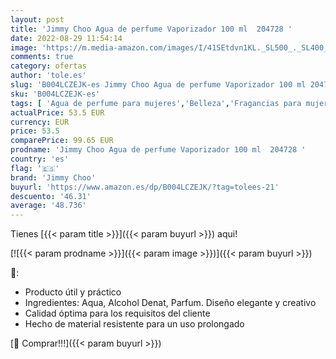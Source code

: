 ```yaml
---
layout: post
title: 'Jimmy Choo Agua de perfume Vaporizador 100 ml  204728 '
date: 2022-08-29 11:54:14
image: 'https://m.media-amazon.com/images/I/41SEtdvn1KL._SL500_._SL400_.jpg'
comments: true
category: ofertas
author: 'tole.es'
slug: 'B004LCZEJK-es Jimmy Choo Agua de perfume Vaporizador 100 ml 204728'
sku: 'B004LCZEJK-es'
tags: [ 'Agua de perfume para mujeres','Belleza','Fragancias para mujeres','Perfumes y fragancias','agua','de','jimmy choo','perfume','🇪🇸', ]
actualPrice: 53.5 EUR
currency: EUR
price: 53.5
comparePrice: 99.65 EUR
prodname: 'Jimmy Choo Agua de perfume Vaporizador 100 ml  204728 '
country: 'es'
flag: '🇪🇸'
brand: 'Jimmy Choo'
buyurl: 'https://www.amazon.es/dp/B004LCZEJK/?tag=tolees-21'
descuento: '46.31'
average: '48.736'
---
```


Tienes [{{< param title >}}]({{< param buyurl >}}) aqui!

[![{{< param prodname >}}]({{< param image >}})]({{< param buyurl >}})

🔎:

- Producto útil y práctico
- Ingredientes: Aqua, Alcohol Denat, Parfum. Diseño elegante y creativo
- Calidad óptima para los requisitos del cliente
- Hecho de material resistente para un uso prolongado

[🛒 Comprar!!!]({{< param buyurl >}})
